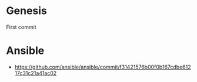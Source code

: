 # Genesis
First commit 

# Ansible
- https://github.com/ansible/ansible/commit/f31421576b00f0b167cdbe61217c31c21a41ac02
